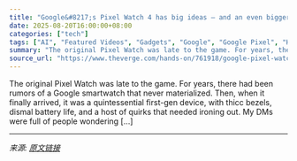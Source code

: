 ```yaml
---
title: "Google&#8217;s Pixel Watch 4 has big ideas — and an even bigger focus on AI"
date: 2025-08-20T16:00:00+08:00
categories: ["tech"]
tags: ["AI", "Featured Videos", "Gadgets", "Google", "Google Pixel", "Hands-on", "Reviews", "Smartwatch", "Tech", "Wearable"]
summary: "The original Pixel Watch was late to the game. For years, there had been rumors of a Google smartwatch that never materialized. Then, when it finally arrived, it was a quintessential first-gen device,"
source_url: "https://www.theverge.com/hands-on/761918/google-pixel-watch-4-hands-on-smartwatch-wearable-gemini"
---
```


The original Pixel Watch was late to the game. For years, there had been rumors of a Google smartwatch that never materialized. Then, when it finally arrived, it was a quintessential first-gen device, with thicc bezels, dismal battery life, and a host of quirks that needed ironing out. My DMs were full of people wondering [&#8230;]

---

*来源: [原文链接](https://www.theverge.com/hands-on/761918/google-pixel-watch-4-hands-on-smartwatch-wearable-gemini)*

